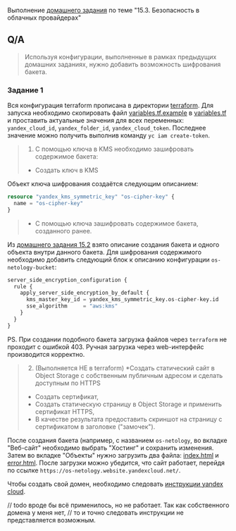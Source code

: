 Выполнение [домашнего задания](https://github.com/netology-code/clokub-homeworks/blob/clokub-5/15.3.md)
по теме "15.3. Безопасность в облачных провайдерах"

## Q/A

> Используя конфигурации, выполненные в рамках предыдущих домашних заданиях, нужно добавить возможность шифрования бакета.

### Задание 1

Вся конфигурация terraform прописана в директории [terraform](./terraform). Для запуска необходимо скопировать файл
[variables.tf.example](./terraform/variables.tf.example) в [variables.tf](./terraform/variables.tf) и проставить актуальные
значения для всех переменных: `yandex_cloud_id`, `yandex_folder_id`, `yandex_cloud_token`.
Последнее значение можно получить выполнив команду `yc iam create-token`.

> 1. С помощью ключа в KMS необходимо зашифровать содержимое бакета:
> - Создать ключ в KMS

Объект ключа шифрования создаётся следующим описанием:

```terraform
resource "yandex_kms_symmetric_key" "os-cipher-key" {
  name = "os-cipher-key"
}
```

> - С помощью ключа зашифровать содержимое бакета, созданного ранее.

Из [домашнего задания 15.2](/src/homework/15-cloud-providers/15.2) взято описание создания бакета и одного объекта внутри данного бакета.
Для шифрования содержимого необходимо добавить следующий блок к описанию конфигурации `os-netology-bucket`:

```terraform
server_side_encryption_configuration {
  rule {
    apply_server_side_encryption_by_default {
      kms_master_key_id = yandex_kms_symmetric_key.os-cipher-key.id
      sse_algorithm     = "aws:kms"
    }
  }
}
```

PS. При создании подобного бакета загрузка файлов через `terraform` не проходит с ошибкой 403.
Ручная загрузка через web-интерфейс производится корректно. 

> 2. (Выполняется НЕ в terraform) *Создать статический сайт в Object Storage c собственным публичным адресом и сделать доступным по HTTPS
> - Создать сертификат,
> - Создать статическую страницу в Object Storage и применить сертификат HTTPS,
> - В качестве результата предоставить скриншот на страницу с сертификатом в заголовке ("замочек").

После создания бакета (например, с названием `os-netology`, во вкладке "Веб-сайт" необходимо выбрать "Хостинг" и сохранить изменения. Затем во вкладке "Объекты"
нужно загрузить два файла: [index.html](./static/index.html) и [error.html](./static/error.html).
После загрузки можно убедится, что сайт работает, перейдя по ссылке `https://os-netology.website.yandexcloud.net/`.

Чтобы создать свой домен, необходимо следовать [инструкции yandex cloud](https://cloud.yandex.ru/docs/tutorials/web/static?from=int-console-empty-state#configure-dns).

// todo вроде бы всё применилось, но не работает. Так как собственного домена у меня нет,
// то и точно следовать инструкции не представляется возможным.
